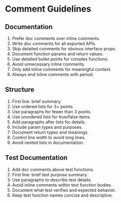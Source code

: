 # Comment Guidelines

## Documentation

1. Prefer doc comments over inline comments.
2. Write doc comments for all exported APIs.
3. Skip detailed comments for obvious interface props.
4. Document function params and return values.
5. Use detailed bullet points for complex functions.
6. Avoid unnecessary inline comments.
7. Only add inline comments for meaningful context.
8. Always end inline comments with period.

## Structure

1. First line: brief summary.
2. Use ordered lists for 3+ points.
3. Use paragraphs for fewer than 3 points.
4. Use unordered lists for true/false items.
5. Add paragraphs after lists for details.
6. Include param types and purposes.
7. Document return types and meanings.
8. Control line width to avoid long lines.
9. Avoid nested lists in documentation.

## Test Documentation

1. Add doc comments above test functions.
2. First line: brief test purpose summary.
3. Use paragraphs to describe test details.
4. Avoid inline comments within test function bodies.
5. Document what test verifies and expected behavior.
6. Keep test function names concise and descriptive.
